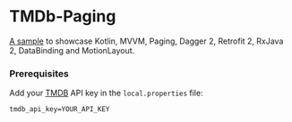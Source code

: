 # TMDb-Paging
[A sample](https://play.google.com/store/apps/details?id=com.sample.android.tmdb) to showcase Kotlin, MVVM, Paging, Dagger 2, Retrofit 2, RxJava 2, DataBinding and MotionLayout.

### Prerequisites

Add your [TMDB](https://www.themoviedb.org/) API key in the `local.properties` file:
```
tmdb_api_key=YOUR_API_KEY
```

